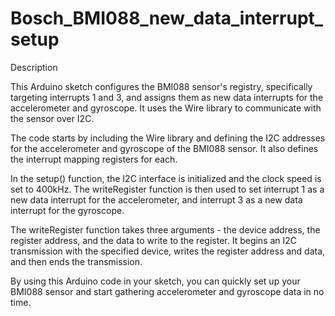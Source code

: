 # Bosch_BMI088_new_data_interrupt_setup

Description

This Arduino sketch configures the BMI088 sensor's registry, specifically targeting interrupts 1 and 3, and assigns them as new data interrupts for the accelerometer and gyroscope. It uses the Wire library to communicate with the sensor over I2C.

The code starts by including the Wire library and defining the I2C addresses for the accelerometer and gyroscope of the BMI088 sensor. It also defines the interrupt mapping registers for each.

In the setup() function, the I2C interface is initialized and the clock speed is set to 400kHz. The writeRegister function is then used to set interrupt 1 as a new data interrupt for the accelerometer, and interrupt 3 as a new data interrupt for the gyroscope.

The writeRegister function takes three arguments - the device address, the register address, and the data to write to the register. It begins an I2C transmission with the specified device, writes the register address and data, and then ends the transmission.

By using this Arduino code in your sketch, you can quickly set up your BMI088 sensor and start gathering accelerometer and gyroscope data in no time.
